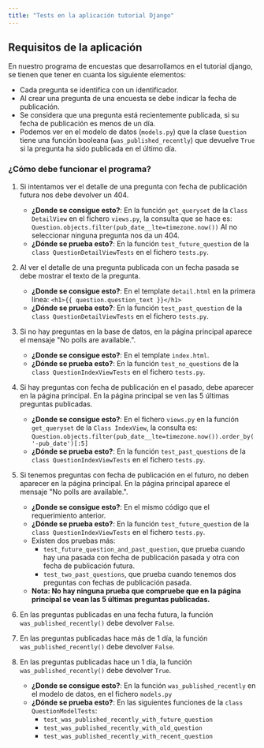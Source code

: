 ```yaml
---
title: "Tests en la aplicación tutorial Django"
---
```


## Requisitos de la aplicación

En nuestro programa de encuestas que desarrollamos en el tutorial django, se tienen que tener en cuanta los siguiente elementos:

* Cada pregunta se identifica con un identificador.
* Al crear una pregunta de una encuesta se debe indicar la fecha de publicación.
* Se considera que una pregunta está recientemente publicada, si su fecha de publicación es menos de un día.
* Podemos ver en el modelo de datos (`models.py`) que la clase `Question` tiene una función booleana (`was_published_recently`) que devuelve `True` si la pregunta ha sido publicada en el último día.


### ¿Cómo debe funcionar el programa?

1. Si intentamos ver el detalle de una pregunta con fecha de publicación futura  nos debe devolver un 404.

	* **¿Donde se consigue esto?**: En la función `get_queryset` de la `Class DetailView` en el fichero `views.py`, la consulta que se hace es:
			```
	    	Question.objects.filter(pub_date__lte=timezone.now())
	    	```
		Al no seleccionar ninguna pregunta nos da un 404.
	* **¿Dónde se prueba esto?**: En la función `test_future_question` de la `class QuestionDetailViewTests` en el fichero `tests.py`.

2. Al ver el detalle de una pregunta publicada con un fecha pasada se debe mostrar el texto de la pregunta.

	* **¿Donde se consigue esto?**: En el template `detail.html` en la primera línea:
			```
		    <h1>{{ question.question_text }}</h1>
		    ```
	* **¿Dónde se prueba esto?**: En la función `test_past_question` de la `class QuestionDetailViewTests` en el fichero `tests.py`.
	
3. Si no hay preguntas en la base de datos, en la página principal aparece el mensaje "No polls are available.". 

	* **¿Donde se consigue esto?**: En el template `index.html`.
	* **¿Dónde se prueba esto?**: En la función `test_no_questions` de la `class QuestionIndexViewTests` en el fichero `tests.py`.
	
4. Si hay preguntas con fecha de publicación en el pasado, debe aparecer en la página principal. En la página principal se ven las 5 últimas preguntas publicadas.

	* **¿Donde se consigue esto?**: En el fichero `views.py` en la función `get_queryset` de la `Class IndexView`, la consulta es:
			```
	     	Question.objects.filter(pub_date__lte=timezone.now()).order_by('-pub_date')[:5]
	     	```
	* **¿Dónde se prueba esto?**: En la función `test_past_questions` de la `class QuestionIndexViewTests` en el fichero `tests.py`.

5. Si tenemos preguntas con fecha de publicación en el futuro, no deben aparecer en la página principal. En la página principal aparece el mensaje "No polls are available.". 

	* **¿Donde se consigue esto?**: En el mismo código que el requerimiento anterior.
	* **¿Dónde se prueba esto?**: En la función `test_future_question` de la `class QuestionIndexViewTests` en el fichero `tests.py`. 
	* Existen dos pruebas más: 
		* `test_future_question_and_past_question`, que prueba cuando hay una pasada con fecha de publicación pasada y otra con fecha de publicación futura.
		* `test_two_past_questions`, que prueba cuando tenemos dos preguntas con fechas de publicación pasada.
	* **Nota: No hay ninguna prueba que compruebe que en la página principal se vean las 5 últimas preguntas publicadas.**

6. En las preguntas publicadas en una fecha futura, la función `was_published_recently()` debe devolver `False`.
7. En las preguntas publicadas hace más de 1 día, la función `was_published_recently()` debe devolver `False`.
8. En las preguntas publicadas hace un 1 día, la función `was_published_recently()` debe devolver `True`.

	* **¿Donde se consigue esto?**: En la función `was_published_recently` en el modelo de datos, en el fichero `models.py`
	* **¿Dónde se prueba esto?**: En las siguientes funciones de la `class QuestionModelTests`:
		* `test_was_published_recently_with_future_question`
		* `test_was_published_recently_with_old_question`
		* `test_was_published_recently_with_recent_question`
